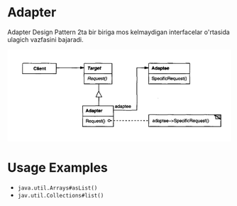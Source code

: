 # Adapter

Adapter Design Pattern 2ta bir biriga mos kelmaydigan interfacelar o'rtasida ulagich vazfasini bajaradi. 

![img](static/images/img.png)

# Usage Examples

* `java.util.Arrays#asList()`
* `jav.util.Collections#list()`
